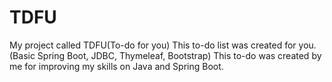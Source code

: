 # TDFU
My project called TDFU(To-do for you)
This to-do list was created for you.(Basic Spring Boot, JDBC, Thymeleaf, Bootstrap)
This to-do was created by me for improving my skills on Java and Spring Boot. 
